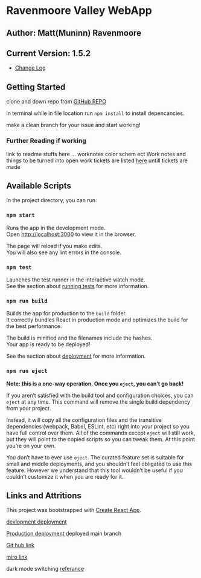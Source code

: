 # Ravenmoore Valley WebApp

## Author: Matt(Muninn) Ravenmoore 

## Current Version: 1.5.2

- [Change Log](./Readme/changeLog.md)

## Getting Started

clone and down repo from [GitHub REPO](https://github.com/M-Ravenmoore/ravenmoore-valley)

in terminal while in file location run `npm install` to install depencancies.

make a clean branch for your issue and start working!

### Further Reading if working

link to readme stuffs here ... worknotes color schem ect
Work notes and things to be turned into open work tickets are listed [here](./Readme/WorkNotes.md) untill tickets are made


## Available Scripts

In the project directory, you can run:

### `npm start`

Runs the app in the development mode.\
Open [http://localhost:3000](http://localhost:3000) to view it in the browser.

The page will reload if you make edits.\
You will also see any lint errors in the console.

### `npm test`

Launches the test runner in the interactive watch mode.\
See the section about [running tests](https://facebook.github.io/create-react-app/docs/running-tests) for more information.

### `npm run build`

Builds the app for production to the `build` folder.\
It correctly bundles React in production mode and optimizes the build for the best performance.

The build is minified and the filenames include the hashes.\
Your app is ready to be deployed!

See the section about [deployment](https://facebook.github.io/create-react-app/docs/deployment) for more information.

### `npm run eject`

**Note: this is a one-way operation. Once you `eject`, you can’t go back!**

If you aren’t satisfied with the build tool and configuration choices, you can `eject` at any time. This command will remove the single build dependency from your project.

Instead, it will copy all the configuration files and the transitive dependencies (webpack, Babel, ESLint, etc) right into your project so you have full control over them. All of the commands except `eject` will still work, but they will point to the copied scripts so you can tweak them. At this point you’re on your own.

You don’t have to ever use `eject`. The curated feature set is suitable for small and middle deployments, and you shouldn’t feel obligated to use this feature. However we understand that this tool wouldn’t be useful if you couldn’t customize it when you are ready for it.


## Links and Attritions

This project was bootstrapped with [Create React App](https://github.com/facebook/create-react-app).

[devlopment deployment](https://valley-dev.netlify.app)

[Production deployment](https://ravenmoore-valley.netlify.app)  deployed main branch

[Git hub link](https://github.com/M-Ravenmoore/ravenmoore-valley)

[miro link](https://miro.com/app/board/o9J_l3-FQTU=/)

dark mode switching [referance](https://dev.to/cmcwebcode40/simple-react-dark-mode-with-scss-lae)
